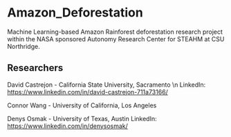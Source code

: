 # Amazon_Deforestation
Machine Learning-based Amazon Rainforest deforestation research project within the NASA sponsored Autonomy Research Center for STEAHM at CSU Northridge.

## Researchers
David Castrejon - California State University, Sacramento \n
LinkedIn: https://www.linkedin.com/in/david-castrejon-711a73166/

Connor Wang - University of California, Los Angeles

Denys Osmak - University of Texas, Austin
LinkedIn: https://www.linkedin.com/in/denysosmak/

